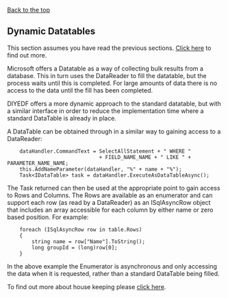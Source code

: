 [Back to the top](README.md)

## Dynamic Datatables
This section assumes you have read the previous sections. [Click here](Asynchronous.md) to find out more.

Microsoft offers a Datatable as a way of collecting bulk results from a database. This in turn uses the DataReader to
fill the datatable, but the process waits until this is completed. For large amounts of data there is no access to the data
until the fill has been completed.

DIYEDF offers a more dynamic approach to the standard datatable, but with a similar interface in order to reduce the
implementation time where a standard DataTable is already in place.

A DataTable can be obtained through in a similar way to gaining access to a DataReader:
```
    dataHandler.CommandText = SelectAllStatement + " WHERE " 
                              + FIELD_NAME_NAME + " LIKE " + PARAMETER_NAME_NAME;
    this.AddNameParameter(dataHandler, "%" + name + "%");
    Task<IDataTable> task = dataHandler.ExecuteAsDataTableAsync();
```
The Task returned can then be used at the appropriate point to gain access to Rows and Columns.
The Rows are available as an enumerator and can support each row (as read by a DataReader) as an ISqlAsyncRow object
that includes an array accessible for each column by either name or zero based position. For example:
```
    foreach (ISqlAsyncRow row in table.Rows)
    {
        string name = row["Name"].ToString();
        long groupId = (long)row[0];
    }
```
In the above example the Enumerator is asynchronous and only accessing the data when it is requested, rather than a standard
DataTable being filled.

To find out more about house keeping please [click here](Rules.md).